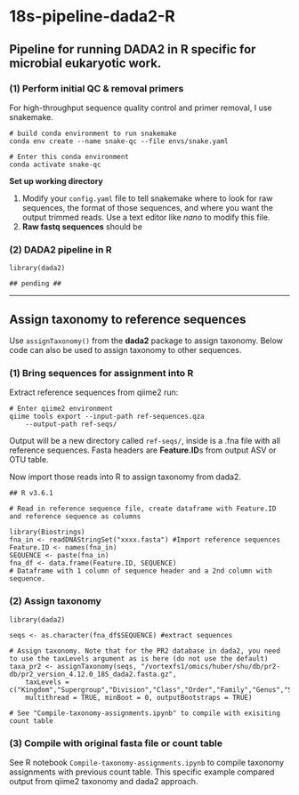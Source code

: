 # 18s-pipeline-dada2-R

## Pipeline for running DADA2 in R specific for microbial eukaryotic work.

### (1) Perform initial QC & removal primers

For high-throughput sequence quality control and primer removal, I use snakemake.

```
# build conda environment to run snakemake
conda env create --name snake-qc --file envs/snake.yaml

# Enter this conda environment
conda activate snake-qc
```

**Set up working directory**
1. Modify your ```config.yaml``` file to tell snakemake where to look for raw sequences, the format of those sequences, and where you want the output trimmed reads. Use a text editor like _nano_ to modify this file. 
2. **Raw fastq sequences** should be


### (2) DADA2 pipeline in R

```
library(dada2)

## pending ##

```

***

## Assign taxonomy to reference sequences  

Use ```assignTaxonomy()``` from the **dada2** package to assign taxonomy. Below code can also be used to assign taxonomy to other sequences.   

### (1) Bring sequences for assignment into R
Extract reference sequences from qiime2 run:
```
# Enter qiime2 environment
qiime tools export --input-path ref-sequences.qza  
	--output-path ref-seqs/

```
Output will be a new directory called ```ref-seqs/```, inside is a .fna file with all reference sequences. Fasta headers are **Feature.ID**s from output ASV or OTU table.   


Now import those reads into R to assign taxonomy from dada2.
```
## R v3.6.1

# Read in reference sequence file, create dataframe with Feature.ID and reference sequence as columns

library(Biostrings)
fna_in <- readDNAStringSet("xxxx.fasta") #Import reference sequences
Feature.ID <- names(fna_in)
SEQUENCE <- paste(fna_in)
fna_df <- data.frame(Feature.ID, SEQUENCE)
# Dataframe with 1 column of sequence header and a 2nd column with sequence.
```

### (2) Assign taxonomy

```
library(dada2)

seqs <- as.character(fna_df$SEQUENCE) #extract sequences

# Assign taxonomy. Note that for the PR2 database in dada2, you need to use the taxLevels argument as is here (do not use the default)
taxa_pr2 <- assignTaxonomy(seqs, "/vortexfs1/omics/huber/shu/db/pr2-db/pr2_version_4.12.0_18S_dada2.fasta.gz", 
	taxLevels = c("Kingdom","Supergroup","Division","Class","Order","Family","Genus","Species"), 
	multithread = TRUE, minBoot = 0, outputBootstraps = TRUE)

# See "Compile-taxonomy-assignments.ipynb" to compile with exisiting count table
```

### (3) Compile with original fasta file or count table
See R notebook ```Compile-taxonomy-assignments.ipynb``` to compile taxonomy assignments with previous count table. This specific example compared output from qiime2 taxonomy and dada2 approach.


